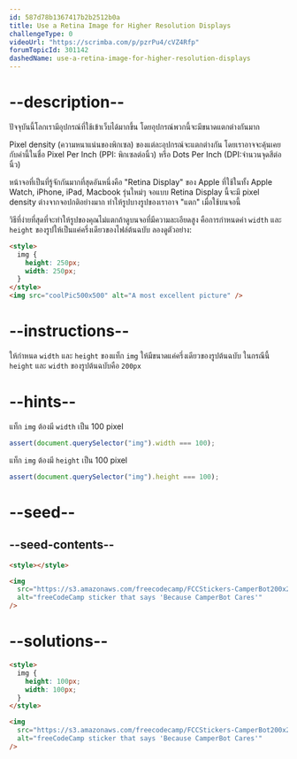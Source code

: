 ```yaml
---
id: 587d78b1367417b2b2512b0a
title: Use a Retina Image for Higher Resolution Displays
challengeType: 0
videoUrl: "https://scrimba.com/p/pzrPu4/cVZ4Rfp"
forumTopicId: 301142
dashedName: use-a-retina-image-for-higher-resolution-displays
---
```


# --description--

ปัจจุบันนี้โลกเรามีอุปกรณ์ที่ใช้เข้าเว็บได้มากขึ้น โดยอุปกรณ์พวกนี้จะมีขนาดแตกต่างกันมาก

Pixel density (ความหนาแน่นของพิกเซล) ของแต่ละอุปกรณ์จะแตกต่างกัน โดยเราอาจจะคุ้นเคยกับค่านี้ในชื่อ Pixel Per Inch (PPI: พิกเซลต่อนิ้ว) หรือ Dots Per Inch (DPI:จำนวนจุดสีต่อนิ้ว)

หน้าจอที่เป็นที่รู้จักกันมากที่สุดอันหนึ่งคือ "Retina Display" ของ Apple ที่ใช้ในทั้ง Apple Watch, iPhone, iPad, Macbook รุ่นใหม่ๆ
จอแบบ Retina Display นี้จะมี pixel density ต่างจากจอปกติอย่างมาก ทำให้รูปบางรูปของเราอาจ "แตก" เมื่อใช้บนจอนี้

วิธีที่ง่ายที่สุดที่จะทำให้รูปของคุณไม่แตกถ้าดูบนจอที่มีความละเอียดสูง คือการกำหนดค่า `width` และ `height` ของรูปให้เป็นแค่ครึ่งเดียวของไฟล์ต้นฉบับ
ลองดูตัวอย่าง:

```html
<style>
  img {
    height: 250px;
    width: 250px;
  }
</style>
<img src="coolPic500x500" alt="A most excellent picture" />
```

# --instructions--

ให้กำหนด `width` และ `height` ของแท็ก `img` ให้มีขนาดแค่ครึ่งเดียวของรูปต้นฉบับ
ในกรณีนี้ `height` และ `width` ของรูปต้นฉบับคือ `200px`

# --hints--

แท็ก `img` ต้องมี `width` เป็น 100 pixel

```js
assert(document.querySelector("img").width === 100);
```

แท็ก `img` ต้องมี `height` เป็น 100 pixel

```js
assert(document.querySelector("img").height === 100);
```

# --seed--

## --seed-contents--

```html
<style></style>

<img
  src="https://s3.amazonaws.com/freecodecamp/FCCStickers-CamperBot200x200.jpg"
  alt="freeCodeCamp sticker that says 'Because CamperBot Cares'"
/>
```

# --solutions--

```html
<style>
  img {
    height: 100px;
    width: 100px;
  }
</style>

<img
  src="https://s3.amazonaws.com/freecodecamp/FCCStickers-CamperBot200x200.jpg"
  alt="freeCodeCamp sticker that says 'Because CamperBot Cares'"
/>
```
